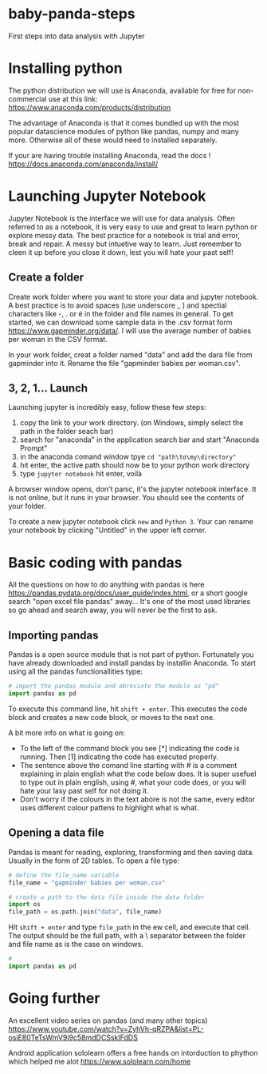# baby-panda-steps
First steps into data analysis with Jupyter

# Installing python
The python distribution we will use is Anaconda, available for free for non-commercial use at this link:
https://www.anaconda.com/products/distribution

The advantage of Anaconda is that it comes bundled up with the most popular datascience modules of python like pandas, numpy and many more. Otherwise all of these would need to installed separately.

If your are having trouble installing Anaconda, read the docs ! https://docs.anaconda.com/anaconda/install/

# Launching Jupyter Notebook
Jupyter Notebook is the interface we will use for data analysis. Often referred to as a notebook, it is very easy to use and great to learn python or explore messy data. The best practice for a notebook is trial and error, break and repair. A messy but intuetive way to learn. Just remember to cleen it up before you close it down, lest you will hate your past self!

## Create a folder
Create work folder where you want to store your data and jupyter notebook. A best practice is to avoid spaces (use underscore _ ) and spectial characters like -, . or é in the folder and file names in general. To get started, we can download some sample data in the .csv format form https://www.gapminder.org/data/. I will use the average number of babies per woman in the CSV format.

In your work folder, creat a folder named "data" and add the dara file from gapminder into it. Rename the file "gapminder babies per woman.csv".

## 3, 2, 1... Launch
Launching jupyter is incredibly easy, follow these few steps:
1. copy the link to your work directory. (on Windows, simply select the path in the folder seach bar)
2. search for "anaconda" in the application search bar and start "Anaconda Prompt"
3. in the anaconda comand window tpye `cd "path\to\my\directory"`
4. hit enter, the active path should now be to your python work directory
5. type `jupyter notebook` hit enter, voilà

A browser window opens, don't panic, it's the jupyter notebook interface. It is not online, but it runs in your browser. You should see the contents of your folder.

To create a new jupyter notebook click `new` and `Python 3`. Your can rename your notebook by clicking "Untitled" in the upper left corner.

# Basic coding with pandas

All the questions on how to do anything with pandas is here https://pandas.pydata.org/docs/user_guide/index.html, or a short google search "open excel file pandas" away... It's one of the most used libraries so go ahead and search away, you will never be the first to ask.

## Importing pandas
Pandas is a open source module that is not part of python. Fortunately you have already downloaded and install pandas by installin Anaconda. To start using all the pandas functionallities type:

```python
# import the pandas module and abreviate the module as "pd"
import pandas as pd
```

To execute this command line, hit `shift + enter`. This executes the code block and creates a new code block, or moves to the next one.

A bit more info on what is going on:
* To the left of the command block you see [\*] indicating the code is running. Then [1] indicating the code has executed properly.
* The sentence above the comand line starting with # is a comment explaining in plain english what the code below does. It is super usefuel to type out in plain english, using #, what your code does, or you will hate your lasy past self for not doing it.
* Don't worry if the colours in the text abore is not the same, every editor uses different colour pattens to highlight what is what.

## Opening a data file
Pandas is meant for reading, exploring, transforming and then saving data. Usually in the form of 2D tables. To open a file type:

```python
# define the file_name variable
file_name = "gapminder babies per woman.csv"

# create a path to the data file inside the data folder
import os
file_path = os.path.join("data", file_name)
```

Hit `shift + enter` and type `file_path` in the ew cell, and execute that cell. The output should be the full path, with a \\ separator between the folder and file name as is the case on windows.

```python
# 
import pandas as pd
```

# Going further
An excellent video series on pandas (and many other topics) https://www.youtube.com/watch?v=ZyhVh-qRZPA&list=PL-osiE80TeTsWmV9i9c58mdDCSskIFdDS

Android application sololearn offers a free hands on intorduction to phython which helped me alot https://www.sololearn.com/home 

